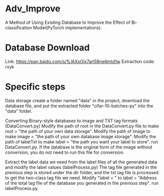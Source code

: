 # Adv_Improve
A Method of Using Existing Database to Improve the Effect of Bi-classification Model(PyTorch implementations).
# Database Download
Link: https://pan.baidu.com/s/1LlAXxOjx7arl58ne6mtd1w   Extraction code: rxyk 
# Specific steps
Data storage
create a folder named "data" in the project, download the database file, and put the extracted folder "cifar-10-batches-py" into the "data" folder.

Converting Binary-style databases to image and TXT tag formats (DataConvert.py)
Modify the path of root in the DataConvert.py file to make root = "the path of your own data storage". 
Modify the path of image to make image = "the path of your own database image storage". 
Modify the path of labelTxt to make label = "the path you want your label to store".
run DataConvert.py.
If the database is the original form of the image without conversion, you do not need to run this file for conversion.

Extract the label data we need from the label files of all the generated data and modify the label values (labelProcess.py)
The tag file generated in the previous step is stored under the dir folder, and the txt tag file is processed to get the two-class tag file we need.
Modify "label = " to label = "Address of the total tag file of the database you generated in the previous step".
run labelProcess.py.
